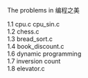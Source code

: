 The problems in 编程之美

1.1 cpu.c cpu_sin.c  
1.2 chess.c  
1.3 bread_sort.c  
1.4 book_discount.c  
1.6 dynamic programming  
1.7 inversion count  
1.8 elevator.c  
